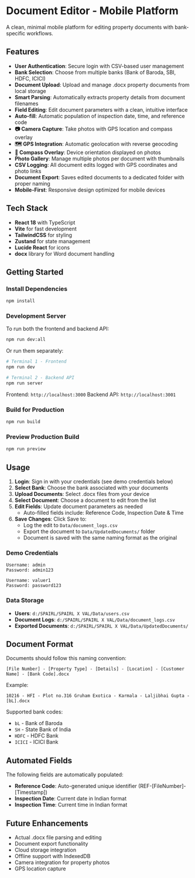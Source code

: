 # Document Editor - Mobile Platform

A clean, minimal mobile platform for editing property documents with bank-specific workflows.

## Features

- **User Authentication**: Secure login with CSV-based user management
- **Bank Selection**: Choose from multiple banks (Bank of Baroda, SBI, HDFC, ICICI)
- **Document Upload**: Upload and manage .docx property documents from local storage
- **Smart Parsing**: Automatically extracts property details from document filenames
- **Field Editing**: Edit document parameters with a clean, intuitive interface
- **Auto-fill**: Automatic population of inspection date, time, and reference code
- **📷 Camera Capture**: Take photos with GPS location and compass overlay
- **🗺️ GPS Integration**: Automatic geolocation with reverse geocoding
- **🧭 Compass Overlay**: Device orientation displayed on photos
- **Photo Gallery**: Manage multiple photos per document with thumbnails
- **CSV Logging**: All document edits logged with GPS coordinates and photo links
- **Document Export**: Saves edited documents to a dedicated folder with proper naming
- **Mobile-First**: Responsive design optimized for mobile devices

## Tech Stack

- **React 18** with TypeScript
- **Vite** for fast development
- **TailwindCSS** for styling
- **Zustand** for state management
- **Lucide React** for icons
- **docx** library for Word document handling

## Getting Started

### Install Dependencies

```bash
npm install
```

### Development Server

To run both the frontend and backend API:

```bash
npm run dev:all
```

Or run them separately:

```bash
# Terminal 1 - Frontend
npm run dev

# Terminal 2 - Backend API
npm run server
```

Frontend: `http://localhost:3000`
Backend API: `http://localhost:3001`

### Build for Production

```bash
npm run build
```

### Preview Production Build

```bash
npm run preview
```

## Usage

1. **Login**: Sign in with your credentials (see demo credentials below)
2. **Select Bank**: Choose the bank associated with your documents
3. **Upload Documents**: Select .docx files from your device
4. **Select Document**: Choose a document to edit from the list
5. **Edit Fields**: Update document parameters as needed
   - Auto-filled fields include: Reference Code, Inspection Date & Time
6. **Save Changes**: Click Save to:
   - Log the edit to `Data/document_logs.csv`
   - Export the document to `Data/UpdatedDocuments/` folder
   - Document is saved with the same naming format as the original

### Demo Credentials

```
Username: admin
Password: admin123

Username: valuer1
Password: password123
```

### Data Storage

- **Users**: `d:/SPAIRL/SPAIRL X VAL/Data/users.csv`
- **Document Logs**: `d:/SPAIRL/SPAIRL X VAL/Data/document_logs.csv`
- **Exported Documents**: `d:/SPAIRL/SPAIRL X VAL/Data/UpdatedDocuments/`

## Document Format

Documents should follow this naming convention:
```
[File Number] - [Property Type] - [Details] - [Location] - [Customer Name] - [Bank Code].docx
```

Example:
```
10216 - HFI - Plot no.316 Gruham Exotica - Karmala - Laljibhai Gupta - [bL].docx
```

Supported bank codes:
- `bL` - Bank of Baroda
- `SH` - State Bank of India
- `HDFC` - HDFC Bank
- `ICICI` - ICICI Bank

## Automated Fields

The following fields are automatically populated:
- **Reference Code**: Auto-generated unique identifier (REF-[FileNumber]-[Timestamp])
- **Inspection Date**: Current date in Indian format
- **Inspection Time**: Current time in Indian format

## Future Enhancements

- Actual .docx file parsing and editing
- Document export functionality
- Cloud storage integration
- Offline support with IndexedDB
- Camera integration for property photos
- GPS location capture
